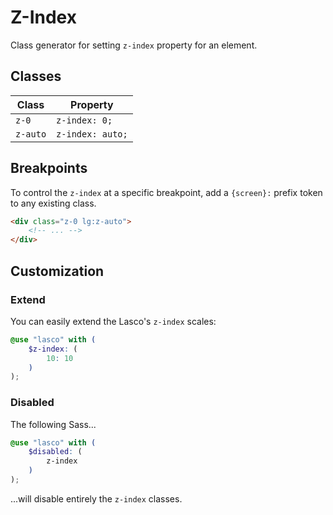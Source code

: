 # Z-Index

Class generator for setting `z-index` property for an element.

## Classes

| Class    | Property         |
|----------|------------------|
| `z-0`    | `z-index: 0;`    |
| `z-auto` | `z-index: auto;` |

## Breakpoints

To control the `z-index` at a specific breakpoint, add a `{screen}:` prefix token to any existing class.

```html
<div class="z-0 lg:z-auto">
    <!-- ... -->
</div>
```

## Customization

### Extend

You can easily extend the Lasco's `z-index` scales:

```scss
@use "lasco" with (
    $z-index: (
        10: 10
    )
);
```

### Disabled

The following Sass...

```scss
@use "lasco" with (
    $disabled: (
        z-index
    )
);
```

...will disable entirely the `z-index` classes.

